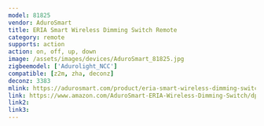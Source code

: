 ```yaml
---
model: 81825
vendor: AduroSmart
title: ERIA Smart Wireless Dimming Switch Remote
category: remote
supports: action
action: on, off, up, down
image: /assets/images/devices/AduroSmart_81825.jpg
zigbeemodel: ['Adurolight_NCC']
compatible: [z2m, zha, deconz]
deconz: 3383
mlink: https://adurosmart.com/product/eria-smart-wireless-dimming-switch-remote/
link: https://www.amazon.com/AduroSmart-ERIA-Wireless-Dimming-Switch/dp/B07HJHJWGT
link2: 
link3: 
---
```

